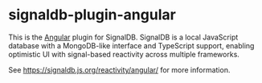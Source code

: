 # signaldb-plugin-angular

This is the [Angular](https://angular.dev/guide/signals) plugin for SignalDB. SignalDB is a local JavaScript database with a MongoDB-like interface and TypeScript support, enabling optimistic UI with signal-based reactivity across multiple frameworks.

See https://signaldb.js.org/reactivity/angular/ for more information.
